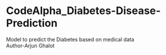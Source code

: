 # CodeAlpha_Diabetes-Disease-Prediction
Model to predict the Diabetes based on medical data
<br>
Author-Arjun Ghalot
